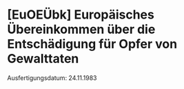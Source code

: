 # [EuOEÜbk] Europäisches Übereinkommen über die Entschädigung für Opfer von Gewalttaten

Ausfertigungsdatum: 24.11.1983

 